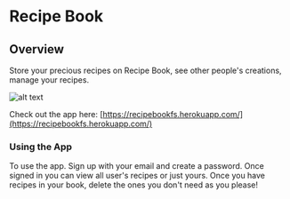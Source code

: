 # Recipe Book 

## Overview

Store your precious recipes on Recipe Book, see other people's creations, manage
your recipes.

![alt text](http://imgur.com/a/1gBTY "Recipe Book")

Check out the app here: 
[https://recipebookfs.herokuapp.com/](https://recipebookfs.herokuapp.com/)

### Using the App

To use the app. Sign up with your email and create a password. Once signed in
you can view all user's recipes or just yours. Once you have recipes in your
book, delete the ones you don't need as you please!

